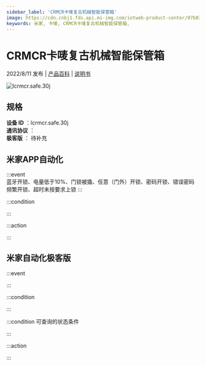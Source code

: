 ```yaml
---
sidebar_label: 'CRMCR卡唛复古机械智能保管箱'
image: https://cdn.cnbj1.fds.api.mi-img.com/iotweb-product-center/07b836fd229e697b27caf582da066f24_1657532262362.png?GalaxyAccessKeyId=AKVGLQWBOVIRQ3XLEW&Expires=9223372036854775807&Signature=xrrhnh1XDG7hMCec+EaxBx3iM80=
keywords: 米家, 卡唛, CRMCR卡唛复古机械智能保管箱, 
---
```

# CRMCR卡唛复古机械智能保管箱

2022/8/11 发布 | [产品百科](https://home.mi.com/webapp/content/baike/product/index.html?model=lcrmcr.safe.30j/) | [说明书](https://home.mi.com/views/introduction.html?model=lcrmcr.safe.30j&region=cn)

![lcrmcr.safe.30j](https://cdn.cnbj1.fds.api.mi-img.com/iotweb-product-center/07b836fd229e697b27caf582da066f24_1657532262362.png?GalaxyAccessKeyId=AKVGLQWBOVIRQ3XLEW&Expires=9223372036854775807&Signature=xrrhnh1XDG7hMCec+EaxBx3iM80=)

## 规格  
> 
**设备 ID** ：lcrmcr.safe.30j  
**通讯协议** ：  
**极客版**  ： 待补充 


## 米家APP自动化  

:::event  
蓝牙开锁、电量低于10%、门锁被撬、任意（门外）开锁、密码开锁、错误密码频繁开锁、超时未按要求上锁
:::

:::condition  

:::

:::action   

:::

## 米家自动化极客版  

:::event  

:::

:::condition  

:::

:::condition 可查询的状态条件  

:::

:::action  

:::

        
